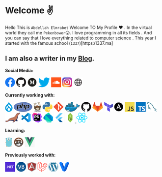 # Welcome ✌️ 

Hello This is `Abdellah Elmrabet` Welcome TO My Profile ❤️ . 
In the virtual world they call me `Pekenbower`😛. 
I love programming in all its fields .
And you can say that I love everything related to computer science .
This year I started with the famous school (`1337`)[https:\\1337.ma]



I am also a writer in my [Blog](https://elmrabetblog.netlify.app/).
---

**Social Media:**

[![Facebook](icons/facebook.png)](https://web.facebook.com/Elmrabet0/)
[![GitHub](icons/github.png)](https://github.com/Peken-bower)
[![Meduim](icons/meduim.png)](https://medium.com/@Elmrabet-Abdellah)
[![Twitter](icons/twitter.png)](https://twitter.com/AbdeElmrabet)
[![SoundCloud](icons/soundcloud.png)](https://soundcloud.com/abdellah-elmrabet)
[![Instagram](icons/instagram.png)](https://www.instagram.com/elmrabet_abde/)
[![WebSite](icons/web.png)](https://abdellahelmrabet.com/)

**Currently working with:**

<a href="https://www.drupal.org/" title="Drupal"><img src="icons/drupal.png" /></a>
<a href="https://www.php.net/" title="PHP"><img src="icons/php.png" /></a>
<a href="https://getcomposer.org/" title="Composer"><img src="icons/composer.png" /></a>
<a href="https://www.python.org/" title="Python"><img src="icons/python.png" /></a>
<a href="https://git-scm.com/" title="Git"><img src="icons/git.png" /></a>
<a href="https://www.docker.com/" title="Docker"><img src="icons/docker.png" /></a>
<a href="https://github.com/" title="GitHub"><img src="icons/github.png" /></a>
<a href="https://gitlab.com/" title="GitLab"><img src="icons/gitlab.png" /></a>
<a href="https://www.terraform.io/" title="Terraform"><img src="icons/terraform.png" /></a>
<a href="https://www.ansible.com/" title="Ansible"><img src="icons/ansible.png" /></a>
<a href="https://en.wikipedia.org/wiki/JavaScript" title="JavaScript"><img src="icons/javascript.png" /></a>
<a href="https://www.typescriptlang.org/" title="TypeScript"><img src="icons/typescript.png" /></a>
<a href="https://www.mysql.com/" title="MySQL"><img src="icons/mysql.png" /></a>
<a href="https://mariadb.org/" title="MariaDB"><img src="icons/mariadb.png" /></a>
<a href="https://code.visualstudio.com/" title="Visual Studio Code"><img src="icons/vscode.png" /></a>
<a href="https://www.jetbrains.com/phpstorm/" title="PHPStorm"><img src="icons/phpstorm.png" /></a>
<a href="https://dart.dev/" title="Dart"><img src="icons/dartlang.png" /></a>
<a href="https://flutter.dev/" title="Flutter"><img src="icons/flutter.png" /></a>
<a href="https://nodejs.org/" title="Nodejs"><img src="icons/nodejs.png">
<a href="https://reactjs.org/" title="React"><img src="icons/react.png" /></a>



**Learning:**

<a href="https://golang.org/" title="Golang"><img src="icons/golang.png" /></a>
<a href="https://www.rust-lang.org/" title="Rust"><img src="icons/rust.png" /></a>
<a href="https://vuejs.org/" title="Vuejs"><img src="icons/vue.png" /></a>


**Previously worked with:**

<a href="https://dotnet.microsoft.com/" title="dotNet"><img src="icons/dotnet.png" /></a>
<a href="https://docs.microsoft.com/en-us/dotnet/visual-basic/" title="Visual Basic"><img src="icons/vbnet.png" /></a>
<a href="https://angular.io/" title="Angular"><img src="icons/angular.png" /></a>
<a href="https://laravel.com/" title="Laravel"><img src="icons/laravel.png" /></a>
<a href="https://wordpress.org/" title="WordPress"><img src="icons/wordpress.png" /></a>
<a href="https://www.vagrantup.com/" title="Vagrant"><img src="icons/vagrant.png" /></a>

